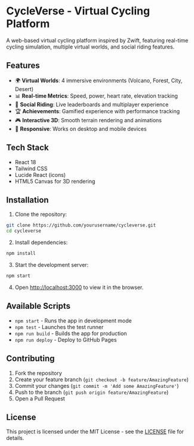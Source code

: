 # CycleVerse - Virtual Cycling Platform

A web-based virtual cycling platform inspired by Zwift, featuring real-time cycling simulation, multiple virtual worlds, and social riding features.

## Features

- 🌍 **Virtual Worlds**: 4 immersive environments (Volcano, Forest, City, Desert)
- 📊 **Real-time Metrics**: Speed, power, heart rate, elevation tracking
- 👥 **Social Riding**: Live leaderboards and multiplayer experience
- 🏆 **Achievements**: Gamified experience with performance tracking
- 🎮 **Interactive 3D**: Smooth terrain rendering and animations
- 📱 **Responsive**: Works on desktop and mobile devices

## Tech Stack

- React 18
- Tailwind CSS
- Lucide React (icons)
- HTML5 Canvas for 3D rendering

## Installation

1. Clone the repository:
```bash
git clone https://github.com/yourusername/cycleverse.git
cd cycleverse
```

2. Install dependencies:
```bash
npm install
```

3. Start the development server:
```bash
npm start
```

4. Open [http://localhost:3000](http://localhost:3000) to view it in the browser.

## Available Scripts

- `npm start` - Runs the app in development mode
- `npm test` - Launches the test runner
- `npm run build` - Builds the app for production
- `npm run deploy` - Deploy to GitHub Pages

## Contributing

1. Fork the repository
2. Create your feature branch (`git checkout -b feature/AmazingFeature`)
3. Commit your changes (`git commit -m 'Add some AmazingFeature'`)
4. Push to the branch (`git push origin feature/AmazingFeature`)
5. Open a Pull Request

## License

This project is licensed under the MIT License - see the [LICENSE](LICENSE) file for details.
